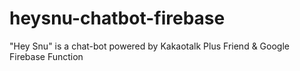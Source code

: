 # heysnu-chatbot-firebase
"Hey Snu" is a chat-bot powered by Kakaotalk Plus Friend &amp; Google Firebase Function


